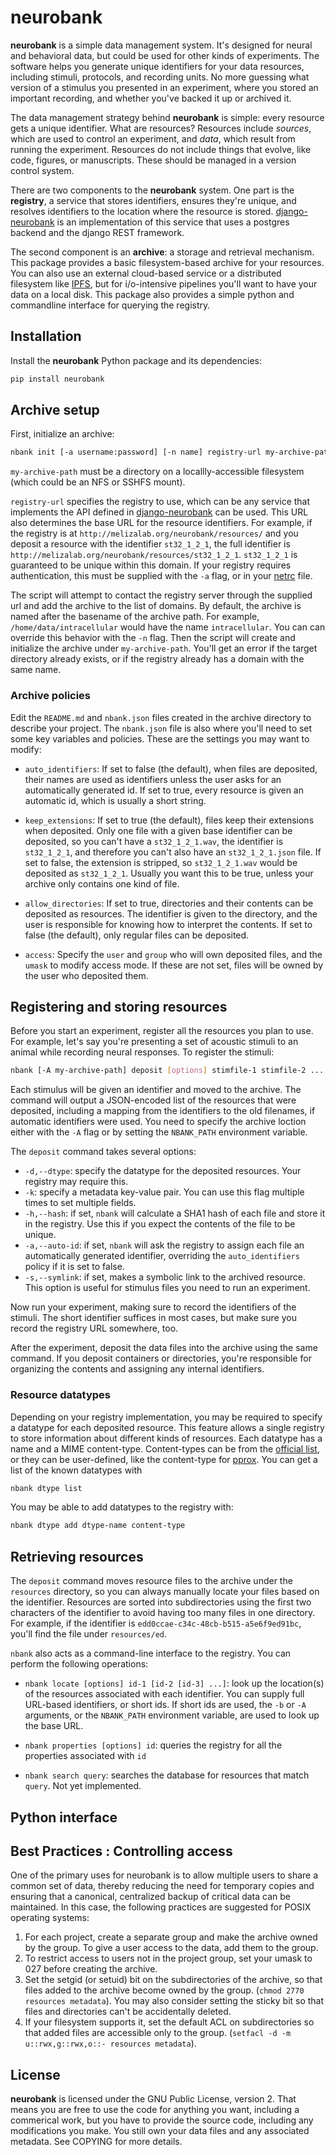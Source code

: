 # neurobank

**neurobank** is a simple data management system. It's designed for neural and behavioral data, but could be used for other kinds of experiments. The software helps you generate unique identifiers for your data resources, including stimuli, protocols, and recording units. No more guessing what version of a stimulus you presented in an experiment, where you stored an important recording, and whether you've backed it up or archived it.

The data management strategy behind **neurobank** is simple: every resource gets a unique identifier. What are resources? Resources include *sources*, which are used to control an experiment, and *data*, which result from running the experiment. Resources do not include things that evolve, like code, figures, or manuscripts. These should be managed in a version control system.

There are two components to the **neurobank** system. One part is the **registry**, a service that stores identifiers, ensures they're unique, and resolves identifiers to the location where the resource is stored.  [django-neurobank](https://github.com/melizalab/django-neurobank) is an implementation of this service that uses a postgres backend and the django REST framework.

The second component is an **archive**: a storage and retrieval mechanism. This package provides a basic filesystem-based archive for your resources. You can also use an external cloud-based service or a distributed filesystem like [IPFS](https://ipfs.io/), but for i/o-intensive pipelines you'll want to have your data on a local disk. This package also provides a simple python and commandline interface for querying the registry.

## Installation

Install the **neurobank** Python package and its dependencies:

```bash
pip install neurobank
```

## Archive setup

First, initialize an archive:

```bash
nbank init [-a username:password] [-n name] registry-url my-archive-path
```

`my-archive-path` must be a directory on a locallly-accessible filesystem (which could be an NFS or SSHFS mount).

`registry-url` specifies the registry to use, which can be any service that implements the API defined in [django-neurobank](https://github.com/melizalab/django-neurobank) can be used. This URL also determines the base URL for the resource identifiers. For example, if the registry is at `http://melizalab.org/neurobank/resources/` and you deposit a resource with the identifier `st32_1_2_1`, the full identifier is `http://melizalab.org/neurobank/resources/st32_1_2_1`. `st32_1_2_1` is guaranteed to be unique within this domain. If your registry requires authentication, this must be supplied with the `-a` flag, or in your [netrc](https://www.gnu.org/software/inetutils/manual/html_node/The-_002enetrc-file.html) file.

The script will attempt to contact the registry server through the supplied url and add the archive to the list of domains. By default, the archive is named after the basename of the archive path. For example, `/home/data/intracellular` would have the name `intracellular`. You can can override this behavior with the `-n` flag. Then the script will create and initialize the archive under `my-archive-path`. You'll get an error if the target directory already exists, or if the registry already has a domain with the same name.

### Archive policies

Edit the `README.md` and `nbank.json` files created in the archive directory to describe your project. The `nbank.json` file is also where you'll need to set some key variables and policies. These are the settings you may want to modify:

  - `auto_identifiers`: If set to false (the default), when files are deposited, their names are used as identifiers unless the user asks for an automatically generated id. If set to true, every resource is given an automatic id, which is usually a short string.

  - `keep_extensions`: If set to true (the default), files keep their extensions when deposited. Only one file with a given base identifier can be deposited, so you can't have a `st32_1_2_1.wav`, the identifier is `st32_1_2_1`, and therefore you can't also have an `st32_1_2_1.json` file. If set to false, the extension is stripped, so `st32_1_2_1.wav` would be deposited as `st32_1_2_1`. Usually you want this to be true, unless your archive only contains one kind of file.

  - `allow_directories`: If set to true, directories and their contents can be deposited as resources. The identifier is given to the directory, and the user is responsible for knowing how to interpret the contents. If set to false (the default), only regular files can be deposited.

  - `access`: Specify the `user` and `group` who will own deposited files, and the `umask` to modify access mode. If these are not set, files will be owned by the user who deposited them.

## Registering and storing resources

Before you start an experiment, register all the resources you plan to use. For example, let's say you're presenting a set of acoustic stimuli to an animal while recording neural responses. To register the stimuli:

```bash
nbank [-A my-archive-path] deposit [options] stimfile-1 stimfile-2 ...
```

Each stimulus will be given an identifier and moved to the archive. The command will output a JSON-encoded list of the resources that were deposited, including a mapping from the identifiers to the old filenames, if automatic identifiers were used. You need to specify the archive loction either with the `-A` flag or by setting the `NBANK_PATH` environment variable.

The `deposit` command takes several options:

 - `-d,--dtype`: specify the datatype for the deposited resources. Your registry may require this.
 - `-k`: specify a metadata key-value pair. You can use this flag multiple times to set multiple fields.
 - `-h,--hash`: if set, `nbank` will calculate a SHA1 hash of each file and store it in the registry. Use this if you expect the contents of the file to be unique.
 - `-a,--auto-id`: if set, `nbank` will ask the registry to assign each file an automatically generated identifier, overriding the `auto_identifiers` policy if it is set to false.
 - `-s,--symlink`: if set, makes a symbolic link to the archived resource. This option is useful for stimulus files you need to run an experiment.

Now run your experiment, making sure to record the identifiers of the stimuli. The short identifier suffices in most cases, but make sure you record the registry URL somewhere, too.

After the experiment, deposit the data files into the archive using the same command. If you deposit containers or directories, you're responsible for organizing the contents and assigning any internal identifiers.

### Resource datatypes

Depending on your registry implementation, you may be required to specify a datatype for each deposited resource. This feature allows a single registry to store information about different kinds of resources. Each datatype has a name and a MIME content-type. Content-types can be from the  [official list](https://www.iana.org/assignments/media-types/media-types.xhtml), or they can be user-defined, like the content-type for [pprox](https://meliza.org/spec:2/pprox/). You can get a list of the known datatypes with

``` bash
nbank dtype list
```

You may be able to add datatypes to the registry with:

``` bash
nbank dtype add dtype-name content-type
```

## Retrieving resources

The `deposit` command moves resource files to the archive under the `resources` directory, so you can always manually locate your files based on the identifier. Resources are sorted into subdirectories using the first two characters of the identifier to avoid having too many files in one directory. For example, if the identifier is `edd0ccae-c34c-48cb-b515-a5e6f9ed91bc`, you'll find the file under `resources/ed`.

`nbank` also acts as a command-line interface to the registry. You can perform the following operations:

 - `nbank locate [options] id-1 [id-2 [id-3] ...]`: look up the location(s) of the resources associated with each identifier. You can supply full URL-based identifiers, or short ids. If short ids are used, the `-b` or `-A` arguments, or the `NBANK_PATH` environment variable, are used to look up the base URL.

 - `nbank properties [options] id`: queries the registry for all the properties associated with `id`

 - `nbank search query`: searches the database for resources that match `query`. Not yet implemented.

## Python interface


## Best Practices : Controlling access

One of the primary uses for neurobank is to allow multiple users to share a common set of data, thereby reducing the need for temporary copies and ensuring that a canonical, centralized backup of critical data can be maintained. In this case, the following practices are suggested for POSIX operating systems:

1. For each project, create a separate group and make the archive owned by the group. To give a user access to the data, add them to the group.
2. To restrict access to users not in the project group, set your umask to 027 before creating the archive.
3. Set the setgid (or setuid) bit on the subdirectories of the archive, so that files added to the archive become owned by the group. (`chmod 2770 resources metadata`). You may also consider setting the sticky bit so that files and directories can't be accidentally deleted.
4. If your filesystem supports it, set the default ACL on subdirectories so that added files are accessible only to the group. (`setfacl -d -m u::rwx,g::rwx,o::- resources metadata`).


## License

**neurobank** is licensed under the GNU Public License, version 2. That means you are free to use the code for anything you want, including a commerical work, but you have to provide the source code, including any modifications you make. You still own your data files and any associated metadata. See COPYING for more details.
